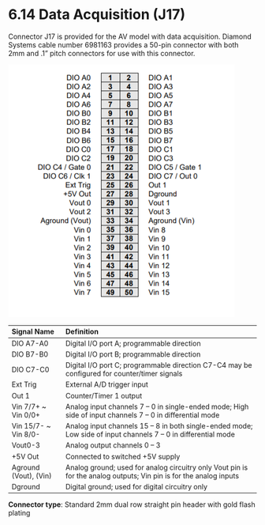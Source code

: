 # 6.14 Data Acquisition \(J17\)

Connector J17 is provided for the AV model with data acquisition. Diamond Systems cable number 6981163 provides a 50-pin connector with both 2mm and .1” pitch connectors for use with this connector.

![](../../../.gitbook/assets/13%20%281%29.png)

| Signal Name | Definition |
| :--- | :--- |
| DIO A7-A0 | Digital I/O port A; programmable direction |
| DIO B7-B0 | Digital I/O port B; programmable direction |
| DIO C7-C0 | Digital I/O port C; programmable direction C7-C4 may be configured for counter/timer signals |
| Ext Trig | External A/D trigger input |
| Out 1 | Counter/Timer 1 output |
| Vin 7/7+ ~ Vin 0/0+ | Analog input channels 7 – 0 in single-ended mode; High side of input channels 7 – 0 in differential mode |
| Vin 15/7- ~ Vin 8/0- | Analog input channels 15 – 8 in both single-ended mode; Low side of input channels 7 – 0 in differential mode |
| Vout0-3 | Analog output channels 0 – 3 |
| +5V Out | Connected to switched +5V supply |
| Aground \(Vout\), \(Vin\) | Analog ground; used for analog circuitry only Vout pin is for the analog outputs; Vin pin is for the analog inputs |
| Dground | Digital ground; used for digital circuitry only |

**Connector type**: Standard 2mm dual row straight pin header with gold flash plating

